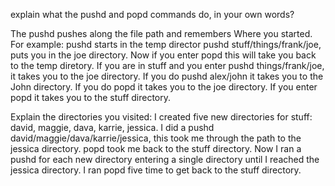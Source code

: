 explain what the pushd and popd commands do, in your own words?

The pushd pushes along the file path and remembers Where you started.  For example:
pushd starts in the temp director pushd stuff/things/frank/joe, puts you in the
joe directory.  Now if you enter popd this will take you back to the temp diretory.
If you are in stuff and you enter pushd things/frank/joe, it takes you to the joe
directory.  If you do pushd alex/john it takes you to the John directory.  If you
do popd it takes you to the joe directory.  If you enter popd it takes you to the
stuff directory.

Explain the directories you visited:
I created five new directories for stuff: david, maggie, dava, karrie, jessica.
I did a pushd david/maggie/dava/karrie/jessica, this took me through the path to the
jessica directory.  popd took me back to the stuff directory.  Now I ran a pushd 
for each new directory entering a single directory until I reached the jessica
directory.  I ran popd five time to get back to the stuff directory.
